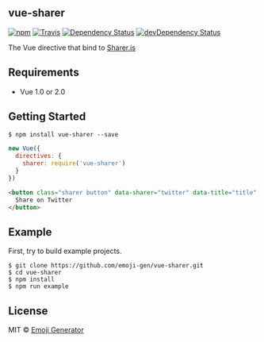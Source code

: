 vue-sharer
----------

[![npm](https://img.shields.io/npm/v/vue-sharer.svg?maxAge=2592000&style=flat-square)](https://www.npmjs.org/package/vue-sharer)
[![Travis](https://img.shields.io/travis/emoji-gen/vue-sharer/master.svg?maxAge=2592000&style=flat-square&x)](https://travis-ci.org/emoji-gen/vue-sharer)
[![Dependency Status](https://img.shields.io/david/emoji-gen/vue-sharer.svg?maxAge=2592000&style=flat-square)](https://david-dm.org/emoji-gen/vue-sharer)
[![devDependency Status](https://img.shields.io/david/dev/emoji-gen/vue-sharer.svg?maxAge=2592000&style=flat-square)](https://david-dm.org/emoji-gen/vue-sharer?type=dev)

The Vue directive that bind to [Sharer.js](https://github.com/ellisonleao/sharer.js/)

## Requirements

- Vue 1.0 or 2.0

## Getting Started

```
$ npm install vue-sharer --save
```

```js
new Vue({
  directives: {
    sharer: require('vue-sharer')
  }
})
```

```html
<button class="sharer button" data-sharer="twitter" data-title="title" v-sharer>
  Share on Twitter
</button>
```

## Example
First, try to build example projects.

```
$ git clone https://github.com/emoji-gen/vue-sharer.git
$ cd vue-sharer
$ npm install
$ npm run example
```

## License
MIT &copy; [Emoji Generator](https://emoji.pine.moe)
